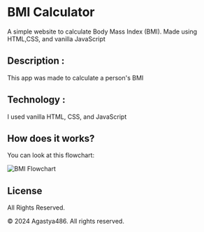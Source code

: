 
# BMI Calculator

A simple website to calculate Body Mass Index (BMI). Made using HTML,CSS, and vanilla JavaScript

## Description :
   This app was made to calculate a person's BMI

## Technology :
   I used vanilla HTML, CSS, and JavaScript

## How does it works?
   You can look at this flowchart:

   ![BMI Flowchart](https://github.com/Agastya486/BMI-Calculator/assets/123287468/f12dad5c-f132-4adf-b740-53dd50698198)

   ## License

All Rights Reserved.

© 2024 Agastya486. All rights reserved.
